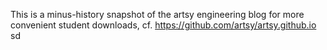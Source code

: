 This is a minus-history snapshot of the artsy engineering blog for more
convenient student downloads, cf. <https://github.com/artsy/artsy.github.io>
sd
